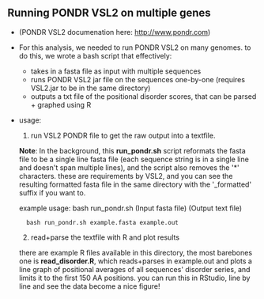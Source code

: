 ## Running PONDR VSL2 on multiple genes

- (PONDR VSL2 documenation here: http://www.pondr.com)

- For this analysis, we needed to run PONDR VSL2 on many genomes. to do this, we wrote a bash script that effectively:
	- takes in a fasta file as input with multiple sequences
	- runs PONDR VSL2 jar file on the sequences one-by-one (requires VSL2.jar to be in the same directory)
	- outputs a txt file of the positional disorder scores, that can be parsed + graphed using R

- usage: 

	1. run VSL2 PONDR file to get the raw output into a textfile. 
	
	**Note**: In the background, this **run_pondr.sh** script reformats the fasta file to be a single line fasta file (each sequence string is in a single line and doesn't span multiple lines), and the script also removes the '*' characters. these are requirements by VSL2, and you can see the resulting formatted fasta file in the same directory with the '_formatted' suffix if you want to.
	
	example usage: bash run_pondr.sh (Input fasta file) (Output text file)
		
		bash run_pondr.sh example.fasta example.out
		
	2. read+parse the textfile with R and plot results
	
	there are example R files available in this directory, the most barebones one is **read_disorder.R**, which reads+parses in example.out and plots a line graph of positional averages of all sequences' disorder series, and limits it to the first 150 AA positions. you can run this in RStudio, line by line and see the data become a nice figure!

